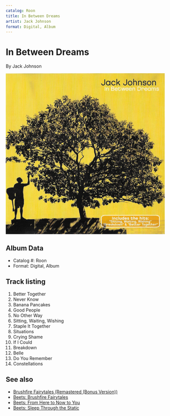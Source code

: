 ```yaml
---
catalog: Roon
title: In Between Dreams
artist: Jack Johnson
format: Digital, Album
---
```


# In Between Dreams

By Jack Johnson

![](../../assets/albumcovers/Jack_Johnson-In_Between_Dreams.png)

## Album Data

- Catalog #: Roon
- Format: Digital, Album


## Track listing


1. Better Together
2. Never Know
3. Banana Pancakes
4. Good People
5. No Other Way
6. Sitting, Waiting, Wishing
7. Staple It Together
8. Situations
9. Crying Shame
10. If I Could
11. Breakdown
12. Belle
13. Do You Remember
14. Constellations


## See also

- [Brushfire Fairytales (Remastered (Bonus Version))](Brushfire_Fairytales_Remastered_Bonus_Version.md)
- [Beets: Brushfire Fairytales](../../Beets/Jack_Johnson/Brushfire_Fairytales.md)
- [Beets: From Here to Now to You](../../Beets/Jack_Johnson/From_Here_to_Now_to_You.md)
- [Beets: Sleep Through the Static](../../Beets/Jack_Johnson/Sleep_Through_the_Static.md)

